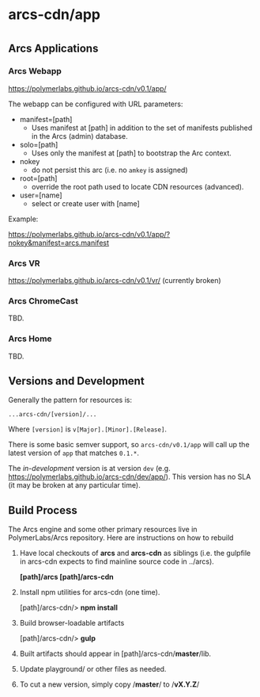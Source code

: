 # arcs-cdn/app

# 
## Arcs Applications

### Arcs Webapp

https://polymerlabs.github.io/arcs-cdn/v0.1/app/

The webapp can be configured with URL parameters:

* manifest=[path]
  * Uses manifest at [path] in addition to the set of manifests published in the Arcs (admin) database.
* solo=[path]
  * Uses only the manifest at [path] to bootstrap the Arc context.
* nokey
  * do not persist this arc (i.e. no `amkey` is assigned)
* root=[path]
  * override the root path used to locate CDN resources (advanced).
* user=[name]
  * select or create user with [name]

Example:

https://polymerlabs.github.io/arcs-cdn/v0.1/app/?nokey&manifest=arcs.manifest

### Arcs VR

https://polymerlabs.github.io/arcs-cdn/v0.1/vr/ (currently broken)

### Arcs ChromeCast

TBD.

### Arcs Home

TBD.

## Versions and Development

Generally the pattern for resources is:

`...arcs-cdn/[version]/...`

Where `[version]` is `v[Major].[Minor].[Release]`.

There is some basic semver support, so `arcs-cdn/v0.1/app` will call up the latest version of `app` that matches `0.1.*`.

The _in-development_ version is at version `dev` (e.g. https://polymerlabs.github.io/arcs-cdn/dev/app/). This version has no SLA (it may be broken at any particular time).

## Build Process

The Arcs engine and some other primary resources live in PolymerLabs/Arcs repository. Here are instructions on how to rebuild

1. Have local checkouts of **arcs** and **arcs-cdn** as siblings (i.e. the gulpfile in arcs-cdn expects to find mainline source code in ../arcs).

	**[path]/arcs
	[path]/arcs-cdn**

2. Install npm utilities for arcs-cdn (one time).

	[path]/arcs-cdn/> **npm install**

3. Build browser-loadable artifacts

	[path]/arcs-cdn/> **gulp**

4. Built artifacts should appear in [path]/arcs-cdn/**master**/lib.

5. Update playground/ or other files as needed.

6. To cut a new version, simply copy /**master**/ to /**vX.Y.Z**/
